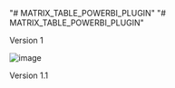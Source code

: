 "# MATRIX_TABLE_POWERBI_PLUGIN"  "# MATRIX_TABLE_POWERBI_PLUGIN" 


Version 1

![image](https://github.com/user-attachments/assets/ad6158c3-8a9a-4583-9f3c-40e9e9ca0a77)

Version 1.1

